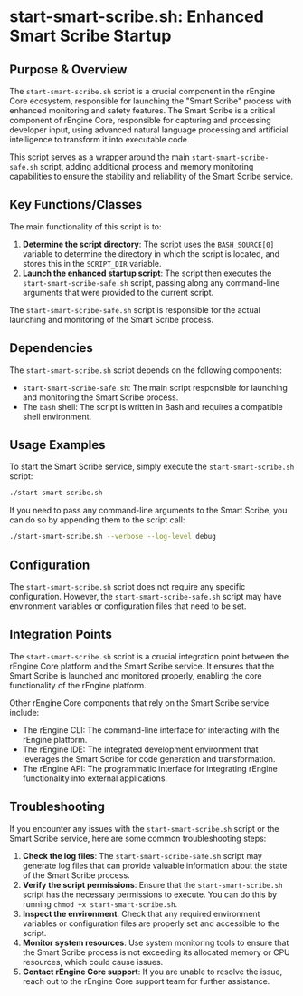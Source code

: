 # start-smart-scribe.sh: Enhanced Smart Scribe Startup

## Purpose & Overview

The `start-smart-scribe.sh` script is a crucial component in the rEngine Core ecosystem, responsible for launching the "Smart Scribe" process with enhanced monitoring and safety features. The Smart Scribe is a critical component of rEngine Core, responsible for capturing and processing developer input, using advanced natural language processing and artificial intelligence to transform it into executable code.

This script serves as a wrapper around the main `start-smart-scribe-safe.sh` script, adding additional process and memory monitoring capabilities to ensure the stability and reliability of the Smart Scribe service.

## Key Functions/Classes

The main functionality of this script is to:

1. **Determine the script directory**: The script uses the `BASH_SOURCE[0]` variable to determine the directory in which the script is located, and stores this in the `SCRIPT_DIR` variable.
2. **Launch the enhanced startup script**: The script then executes the `start-smart-scribe-safe.sh` script, passing along any command-line arguments that were provided to the current script.

The `start-smart-scribe-safe.sh` script is responsible for the actual launching and monitoring of the Smart Scribe process.

## Dependencies

The `start-smart-scribe.sh` script depends on the following components:

- `start-smart-scribe-safe.sh`: The main script responsible for launching and monitoring the Smart Scribe process.
- The `bash` shell: The script is written in Bash and requires a compatible shell environment.

## Usage Examples

To start the Smart Scribe service, simply execute the `start-smart-scribe.sh` script:

```bash
./start-smart-scribe.sh
```

If you need to pass any command-line arguments to the Smart Scribe, you can do so by appending them to the script call:

```bash
./start-smart-scribe.sh --verbose --log-level debug
```

## Configuration

The `start-smart-scribe.sh` script does not require any specific configuration. However, the `start-smart-scribe-safe.sh` script may have environment variables or configuration files that need to be set.

## Integration Points

The `start-smart-scribe.sh` script is a crucial integration point between the rEngine Core platform and the Smart Scribe service. It ensures that the Smart Scribe is launched and monitored properly, enabling the core functionality of the rEngine platform.

Other rEngine Core components that rely on the Smart Scribe service include:

- The rEngine CLI: The command-line interface for interacting with the rEngine platform.
- The rEngine IDE: The integrated development environment that leverages the Smart Scribe for code generation and transformation.
- The rEngine API: The programmatic interface for integrating rEngine functionality into external applications.

## Troubleshooting

If you encounter any issues with the `start-smart-scribe.sh` script or the Smart Scribe service, here are some common troubleshooting steps:

1. **Check the log files**: The `start-smart-scribe-safe.sh` script may generate log files that can provide valuable information about the state of the Smart Scribe process.
2. **Verify the script permissions**: Ensure that the `start-smart-scribe.sh` script has the necessary permissions to execute. You can do this by running `chmod +x start-smart-scribe.sh`.
3. **Inspect the environment**: Check that any required environment variables or configuration files are properly set and accessible to the script.
4. **Monitor system resources**: Use system monitoring tools to ensure that the Smart Scribe process is not exceeding its allocated memory or CPU resources, which could cause issues.
5. **Contact rEngine Core support**: If you are unable to resolve the issue, reach out to the rEngine Core support team for further assistance.
